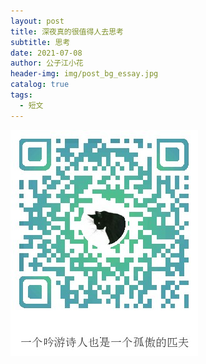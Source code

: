 ```yaml
---
layout: post
title: 深夜真的很值得人去思考
subtitle: 思考
date: 2021-07-08
author: 公子江小花
header-img: img/post_bg_essay.jpg
catalog: true
tags:
  - 短文
---
```


![ORZ](/img/wechat_code.jpg)
